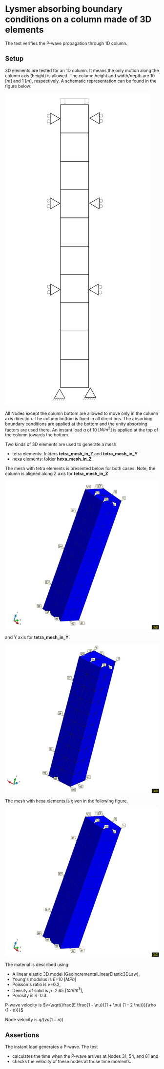 # Lysmer absorbing boundary conditions on a column made of 3D elements

The test verifies the P-wave propagation through 1D column.  

## Setup

3D elements are tested for an 1D column. It means the only motion along the column axis (height) is allowed. The column height and width/depth are 10 $[m]$ and 1 $[m]$, respectively. A
schematic representation can be found in the figure below:

![SetUp](SetUp.svg)

All Nodes except the column bottom are allowed to move only in the column axis direction. The column bottom is fixed in all directions. The absorbing boundary conditions are applied at the bottom and the unity absorbing factors are used there. An instant load $q$ of 10 $[N/m^2]$ is applied at the top of the column towards the bottom.

Two kinds of 3D elements are used to generate a mesh:

-   tetra elements: folders **tetra_mesh_in_Z** and **tetra_mesh_in_Y**
-   hexa elements: folder **hexa_mesh_in_Z**

The mesh with tetra elements is presented below for both cases. Note, the column is aligned along Z axis for **tetra_mesh_in_Z** 

![MeshTetraZ](MeshTetraZ.svg) 

and Y axis for **tetra_mesh_in_Y**.

![MeshTetraY](MeshTetraY.svg)

The mesh with hexa elements is given in the following figure.

![MeshHexaZ](MeshHexaZ.svg)

The material is described using:

-   A linear elastic 3D model (GeoIncrementalLinearElastic3DLaw),
-   Young's modulus is $E$=10 $[MPa]$
-   Poisson's ratio is $\nu$=0.2,
-   Density of solid is $\rho$=2.65 $[ton/m^3]$,
-   Porosity is $n$=0.3.

P-wave velocity is $v=\sqrt{\frac{E \frac{1 - \nu}{(1 + \nu) (1 - 2 \nu)}}{\rho (1 - n)}}$

Node velocity is $q / (v \rho (1 - n))$

## Assertions

The instant load generates a P-wave. The test 

-   calculates the time when the P-wave arrives at Nodes 31, 54, and 81 and
-   checks the velocity of these nodes at those time moments. 
